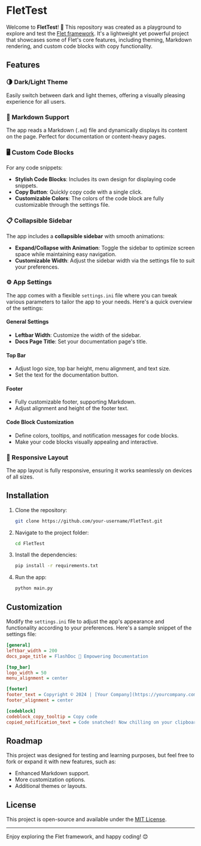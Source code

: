 # FletTest

Welcome to **FletTest**! 🎉 This repository was created as a playground to explore and test the [Flet framework](https://flet.dev/). It's a lightweight yet powerful project that showcases some of Flet's core features, including theming, Markdown rendering, and custom code blocks with copy functionality.

## Features

### 🌗 Dark/Light Theme
Easily switch between dark and light themes, offering a visually pleasing experience for all users.

### 📄 Markdown Support
The app reads a Markdown (`.md`) file and dynamically displays its content on the page. Perfect for documentation or content-heavy pages.

### 🖥️ Custom Code Blocks
For any code snippets:
- **Stylish Code Blocks**: Includes its own design for displaying code snippets.
- **Copy Button**: Quickly copy code with a single click.
- **Customizable Colors**: The colors of the code block are fully customizable through the settings file.

### 📋 Collapsible Sidebar
The app includes a **collapsible sidebar** with smooth animations:
- **Expand/Collapse with Animation**: Toggle the sidebar to optimize screen space while maintaining easy navigation.
- **Customizable Width**: Adjust the sidebar width via the settings file to suit your preferences.

### ⚙️ App Settings
The app comes with a flexible `settings.ini` file where you can tweak various parameters to tailor the app to your needs. Here's a quick overview of the settings:

#### General Settings
- **Leftbar Width**: Customize the width of the sidebar.
- **Docs Page Title**: Set your documentation page's title.

#### Top Bar
- Adjust logo size, top bar height, menu alignment, and text size.
- Set the text for the documentation button.

#### Footer
- Fully customizable footer, supporting Markdown.
- Adjust alignment and height of the footer text.

#### Code Block Customization
- Define colors, tooltips, and notification messages for code blocks.
- Make your code blocks visually appealing and interactive.

### 📱 Responsive Layout
The app layout is fully responsive, ensuring it works seamlessly on devices of all sizes.

## Installation

1. Clone the repository:
   ```bash
   git clone https://github.com/your-username/FletTest.git
   ```
2. Navigate to the project folder:
   ```bash
   cd FletTest
   ```
3. Install the dependencies:
   ```bash
   pip install -r requirements.txt
   ```
4. Run the app:
   ```bash
   python main.py
   ```

## Customization

Modify the `settings.ini` file to adjust the app's appearance and functionality according to your preferences. Here's a sample snippet of the settings file:

```ini
[general]
leftbar_width = 200
docs_page_title = FlashDoc 🚀 Empowering Documentation

[top_bar]
logo_width = 50
menu_alignment = center

[footer]
footer_text = Copyright © 2024 | [Your Company](https://yourcompany.com)
footer_alignment = center

[codeblock]
codeblock_copy_tooltip = Copy code
copied_notification_text = Code snatched! Now chilling on your clipboard 🤣
```

## Roadmap

This project was designed for testing and learning purposes, but feel free to fork or expand it with new features, such as:
- Enhanced Markdown support.
- More customization options.
- Additional themes or layouts.

## License

This project is open-source and available under the [MIT License](LICENSE).

---

Enjoy exploring the Flet framework, and happy coding! 😊